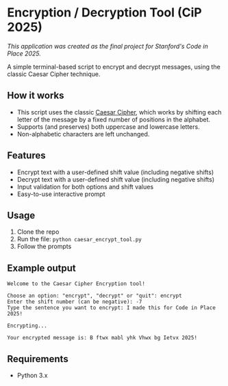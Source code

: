 # Encryption / Decryption Tool (CiP 2025)

*This application was created as the final project for Stanford's Code in Place 2025.*  
  
A simple terminal-based script to encrypt and decrypt messages, using the classic Caesar Cipher technique. 


## How it works

- This script uses the classic [Caesar Cipher](https://en.wikipedia.org/wiki/Caesar_cipher), which works by shifting each letter of the message by a fixed number of positions in the alphabet.
- Supports (and preserves) both uppercase and lowercase letters.
- Non-alphabetic characters are left unchanged.  

## Features

- Encrypt text with a user-defined shift value (including negative shifts)
- Decrypt text with a user-defined shift value (including negative shifts)
- Input validation for both options and shift values
- Easy-to-use interactive prompt  

## Usage

1. Clone the repo
2. Run the file:  `python caesar_encrypt_tool.py`
3. Follow the prompts  

## Example output

```text
Welcome to the Caesar Cipher Encryption tool!

Choose an option: "encrypt", "decrypt" or "quit": encrypt
Enter the shift number (can be negative): -7
Type the sentence you want to encrypt: I made this for Code in Place 2025!

Encrypting...

Your encrypted message is: B ftwx mabl yhk Vhwx bg Ietvx 2025!
```
  
## Requirements

- Python 3.x

